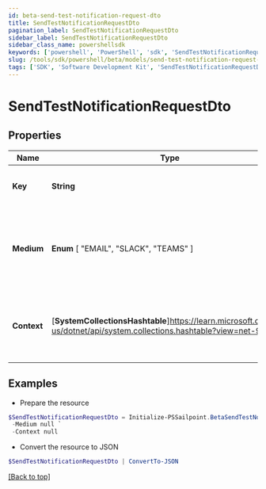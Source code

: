 ```yaml
---
id: beta-send-test-notification-request-dto
title: SendTestNotificationRequestDto
pagination_label: SendTestNotificationRequestDto
sidebar_label: SendTestNotificationRequestDto
sidebar_class_name: powershellsdk
keywords: ['powershell', 'PowerShell', 'sdk', 'SendTestNotificationRequestDto', 'BetaSendTestNotificationRequestDto'] 
slug: /tools/sdk/powershell/beta/models/send-test-notification-request-dto
tags: ['SDK', 'Software Development Kit', 'SendTestNotificationRequestDto', 'BetaSendTestNotificationRequestDto']
---
```



# SendTestNotificationRequestDto

## Properties

Name | Type | Description | Notes
------------ | ------------- | ------------- | -------------
**Key** | **String** | The template notification key. | [optional] 
**Medium** |  **Enum** [  "EMAIL",    "SLACK",    "TEAMS" ] | The notification medium. Has to be one of the following enum values. | [optional] 
**Context** | [**SystemCollectionsHashtable**]https://learn.microsoft.com/en-us/dotnet/api/system.collections.hashtable?view=net-9.0 | A Json object that denotes the context specific to the template. | [optional] 

## Examples

- Prepare the resource
```powershell
$SendTestNotificationRequestDto = Initialize-PSSailpoint.BetaSendTestNotificationRequestDto  -Key cloud_manual_work_item_summary `
 -Medium null `
 -Context null
```

- Convert the resource to JSON
```powershell
$SendTestNotificationRequestDto | ConvertTo-JSON
```


[[Back to top]](#) 


